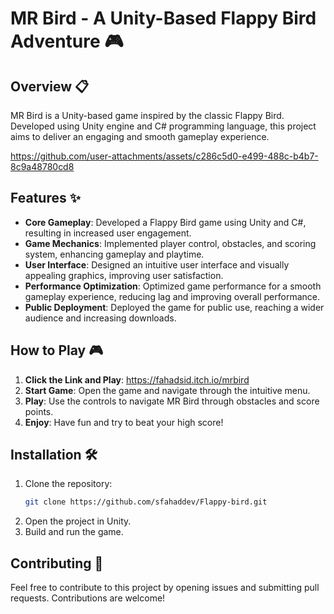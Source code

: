 
# MR Bird - A Unity-Based Flappy Bird Adventure 🎮


## Overview 📋

MR Bird is a Unity-based game inspired by the classic Flappy Bird. Developed using Unity engine and C# programming language, this project aims to deliver an engaging and smooth gameplay experience.





https://github.com/user-attachments/assets/c286c5d0-e499-488c-b4b7-8c9a48780cd8




## Features ✨

- **Core Gameplay**: Developed a Flappy Bird game using Unity and C#, resulting in increased user engagement.
- **Game Mechanics**: Implemented player control, obstacles, and scoring system, enhancing gameplay and playtime.
- **User Interface**: Designed an intuitive user interface and visually appealing graphics, improving user satisfaction.
- **Performance Optimization**: Optimized game performance for a smooth gameplay experience, reducing lag and improving overall performance.
- **Public Deployment**: Deployed the game for public use, reaching a wider audience and increasing downloads.


## How to Play 🎮

1. **Click the Link and Play**: https://fahadsid.itch.io/mrbird
2. **Start Game**: Open the game and navigate through the intuitive menu.
3. **Play**: Use the controls to navigate MR Bird through obstacles and score points.
4. **Enjoy**: Have fun and try to beat your high score!

## Installation 🛠️

1. Clone the repository:
    ```bash
    git clone https://github.com/sfahaddev/Flappy-bird.git
    ```
2. Open the project in Unity.
3. Build and run the game.

## Contributing 🤝

Feel free to contribute to this project by opening issues and submitting pull requests. Contributions are welcome!

